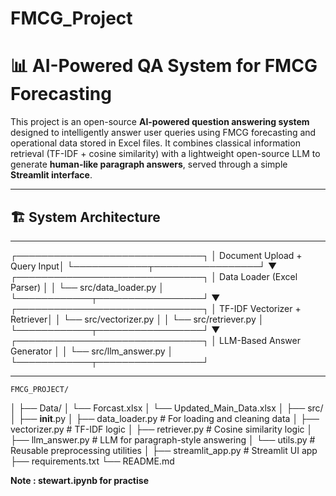 # FMCG_Project

# 📊 AI-Powered QA System for FMCG Forecasting

This project is an open-source **AI-powered question answering system** designed to intelligently answer user queries using FMCG forecasting and operational data stored in Excel files. It combines classical information retrieval (TF-IDF + cosine similarity) with a lightweight open-source LLM to generate **human-like paragraph answers**, served through a simple **Streamlit interface**.

---

## 🏗️ System Architecture
----------------------------------------------------------------------------------------------------

┌──────────────────────────────┐
│ Document Upload + Query Input│
└────────────┬─────────────────┘
▼
┌──────────────────────────────┐
│ Data Loader (Excel Parser) │
│ └── src/data_loader.py │
└────────────┬─────────────────┘
▼
┌──────────────────────────────┐
│ TF-IDF Vectorizer + Retriever│
│ └── src/vectorizer.py │
│ └── src/retriever.py │
└────────────┬─────────────────┘
▼
┌──────────────────────────────┐
│ LLM-Based Answer Generator │
│ └── src/llm_answer.py │
└────────────┬─────────────────┘

----------------------------------------------------------------------------------------------------


    FMCG_PROJECT/
│
├── Data/
│   └── Forcast.xlsx
│   └── Updated_Main_Data.xlsx
│
├── src/
│   ├── __init__.py
│   ├── data_loader.py         # For loading and cleaning data
│   ├── vectorizer.py          # TF-IDF logic
│   ├── retriever.py           # Cosine similarity logic
│   ├── llm_answer.py          # LLM for paragraph-style answering
│   └── utils.py               # Reusable preprocessing utilities
│
├── streamlit_app.py           # Streamlit UI app
├── requirements.txt
└── README.md

**Note : stewart.ipynb for practise**

